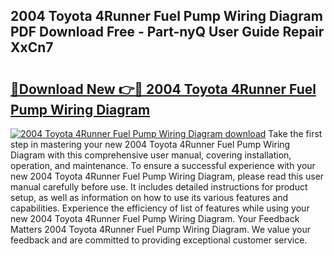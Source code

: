 ## 2004 Toyota 4Runner Fuel Pump Wiring Diagram PDF Download Free - Part-nyQ User Guide Repair XxCn7

# <h2><a href="http://dfprak.blite.top/?on=2004+Toyota+4Runner+Fuel+Pump+Wiring+Diagram">🔗Download New 👉🔴 2004 Toyota 4Runner Fuel Pump Wiring Diagram</a></h2>

[![2004 Toyota 4Runner Fuel Pump Wiring Diagram download](https://i.imgur.com/lujVjoI.png)](http://dfprak.blite.top/?on=2004+Toyota+4Runner+Fuel+Pump+Wiring+Diagram)
Take the first step in mastering your new 2004 Toyota 4Runner Fuel Pump Wiring Diagram with this comprehensive user manual, covering installation, operation, and maintenance. To ensure a successful experience with your new 2004 Toyota 4Runner Fuel Pump Wiring Diagram, please read this user manual carefully before use. It includes detailed instructions for product setup, as well as information on how to use its various features and capabilities. Experience the efficiency of list of features while using your new 2004 Toyota 4Runner Fuel Pump Wiring Diagram. Your Feedback Matters 2004 Toyota 4Runner Fuel Pump Wiring Diagram. We value your feedback and are committed to providing exceptional customer service.

